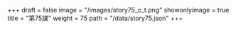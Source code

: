 +++
draft = false 
image = "/images/story75_c_t.png" 
showonlyimage = true 
title = "第75課" 
weight = 75 
path = "/data/story75.json" 
+++
